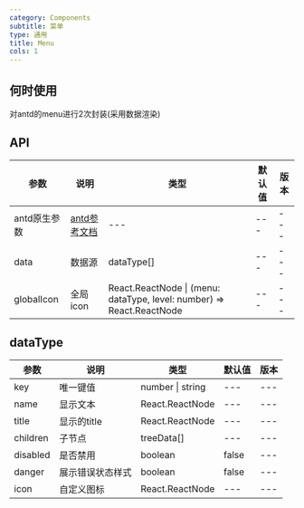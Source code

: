 ```yaml
---
category: Components
subtitle: 菜单
type: 通用
title: Menu
cols: 1
---
```




## 何时使用

对antd的menu进行2次封装(采用数据渲染)

## API

| 参数 | 说明 | 类型 | 默认值 | 版本 |
| --- | --- | --- | --- | --- |
| antd原生参数 | [antd参考文档](https://ant.design/components/menu-cn/#API) | --- | --- | --- |
| data | 数据源 | dataType[] | --- | --- |
| globalIcon | 全局icon | React.ReactNode \| (menu: dataType, level: number) => React.ReactNode | --- | --- |

## dataType

| 参数 | 说明 | 类型 | 默认值 | 版本 |
| --- | --- | --- | --- | --- |
| key | 唯一键值 | number \| string | --- | --- |
| name | 显示文本 | React.ReactNode | --- | --- |
| title | 显示的title | React.ReactNode| --- | --- |
| children | 子节点 | treeData[] | --- | --- |
| disabled | 是否禁用 | boolean | false | --- |
| danger | 展示错误状态样式 | boolean | false | --- |
| icon | 自定义图标 | React.ReactNode | --- | --- |
